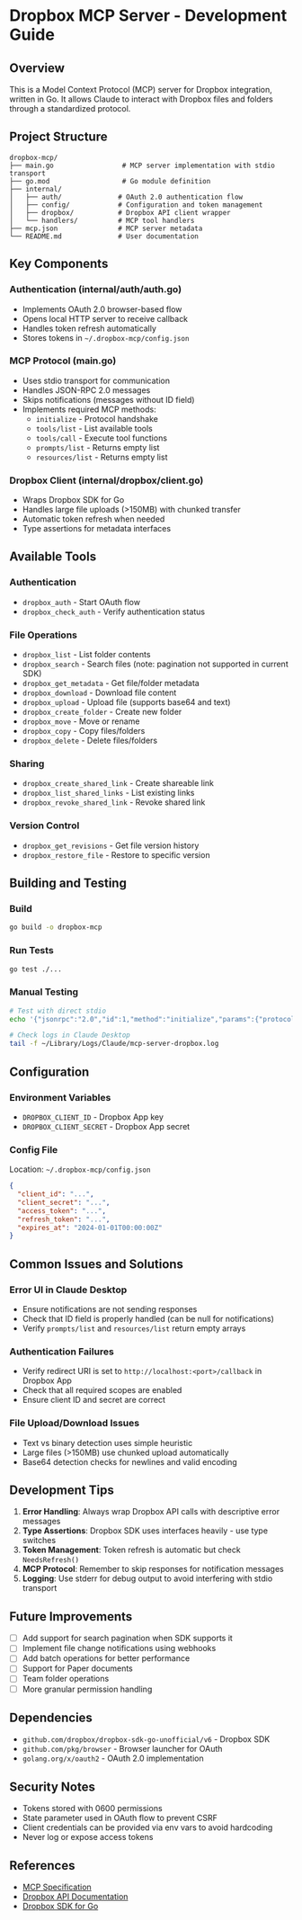 # Dropbox MCP Server - Development Guide

## Overview
This is a Model Context Protocol (MCP) server for Dropbox integration, written in Go. It allows Claude to interact with Dropbox files and folders through a standardized protocol.

## Project Structure
```
dropbox-mcp/
├── main.go                 # MCP server implementation with stdio transport
├── go.mod                  # Go module definition
├── internal/
│   ├── auth/              # OAuth 2.0 authentication flow
│   ├── config/            # Configuration and token management
│   ├── dropbox/           # Dropbox API client wrapper
│   └── handlers/          # MCP tool handlers
├── mcp.json               # MCP server metadata
└── README.md              # User documentation
```

## Key Components

### Authentication (internal/auth/auth.go)
- Implements OAuth 2.0 browser-based flow
- Opens local HTTP server to receive callback
- Handles token refresh automatically
- Stores tokens in `~/.dropbox-mcp/config.json`

### MCP Protocol (main.go)
- Uses stdio transport for communication
- Handles JSON-RPC 2.0 messages
- Skips notifications (messages without ID field)
- Implements required MCP methods:
  - `initialize` - Protocol handshake
  - `tools/list` - List available tools
  - `tools/call` - Execute tool functions
  - `prompts/list` - Returns empty list
  - `resources/list` - Returns empty list

### Dropbox Client (internal/dropbox/client.go)
- Wraps Dropbox SDK for Go
- Handles large file uploads (>150MB) with chunked transfer
- Automatic token refresh when needed
- Type assertions for metadata interfaces

## Available Tools

### Authentication
- `dropbox_auth` - Start OAuth flow
- `dropbox_check_auth` - Verify authentication status

### File Operations
- `dropbox_list` - List folder contents
- `dropbox_search` - Search files (note: pagination not supported in current SDK)
- `dropbox_get_metadata` - Get file/folder metadata
- `dropbox_download` - Download file content
- `dropbox_upload` - Upload file (supports base64 and text)
- `dropbox_create_folder` - Create new folder
- `dropbox_move` - Move or rename
- `dropbox_copy` - Copy files/folders
- `dropbox_delete` - Delete files/folders

### Sharing
- `dropbox_create_shared_link` - Create shareable link
- `dropbox_list_shared_links` - List existing links
- `dropbox_revoke_shared_link` - Revoke shared link

### Version Control
- `dropbox_get_revisions` - Get file version history
- `dropbox_restore_file` - Restore to specific version

## Building and Testing

### Build
```bash
go build -o dropbox-mcp
```

### Run Tests
```bash
go test ./...
```

### Manual Testing
```bash
# Test with direct stdio
echo '{"jsonrpc":"2.0","id":1,"method":"initialize","params":{"protocolVersion":"2024-11-05","capabilities":{}}}' | ./dropbox-mcp

# Check logs in Claude Desktop
tail -f ~/Library/Logs/Claude/mcp-server-dropbox.log
```

## Configuration

### Environment Variables
- `DROPBOX_CLIENT_ID` - Dropbox App key
- `DROPBOX_CLIENT_SECRET` - Dropbox App secret

### Config File
Location: `~/.dropbox-mcp/config.json`
```json
{
  "client_id": "...",
  "client_secret": "...",
  "access_token": "...",
  "refresh_token": "...",
  "expires_at": "2024-01-01T00:00:00Z"
}
```

## Common Issues and Solutions

### Error UI in Claude Desktop
- Ensure notifications are not sending responses
- Check that ID field is properly handled (can be null for notifications)
- Verify `prompts/list` and `resources/list` return empty arrays

### Authentication Failures
- Verify redirect URI is set to `http://localhost:<port>/callback` in Dropbox App
- Check that all required scopes are enabled
- Ensure client ID and secret are correct

### File Upload/Download Issues
- Text vs binary detection uses simple heuristic
- Large files (>150MB) use chunked upload automatically
- Base64 detection checks for newlines and valid encoding

## Development Tips

1. **Error Handling**: Always wrap Dropbox API calls with descriptive error messages
2. **Type Assertions**: Dropbox SDK uses interfaces heavily - use type switches
3. **Token Management**: Token refresh is automatic but check `NeedsRefresh()` 
4. **MCP Protocol**: Remember to skip responses for notification messages
5. **Logging**: Use stderr for debug output to avoid interfering with stdio transport

## Future Improvements

- [ ] Add support for search pagination when SDK supports it
- [ ] Implement file change notifications using webhooks
- [ ] Add batch operations for better performance
- [ ] Support for Paper documents
- [ ] Team folder operations
- [ ] More granular permission handling

## Dependencies

- `github.com/dropbox/dropbox-sdk-go-unofficial/v6` - Dropbox SDK
- `github.com/pkg/browser` - Browser launcher for OAuth
- `golang.org/x/oauth2` - OAuth 2.0 implementation

## Security Notes

- Tokens stored with 0600 permissions
- State parameter used in OAuth flow to prevent CSRF
- Client credentials can be provided via env vars to avoid hardcoding
- Never log or expose access tokens

## References

- [MCP Specification](https://modelcontextprotocol.io/docs)
- [Dropbox API Documentation](https://www.dropbox.com/developers/documentation/http/documentation)
- [Dropbox SDK for Go](https://github.com/dropbox/dropbox-sdk-go-unofficial)